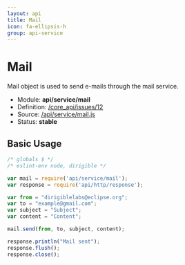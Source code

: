 ```yaml
---
layout: api
title: Mail
icon: fa-ellipsis-h
group: api-service
---
```


Mail
===

Mail object is used to send e-mails through the mail service.

- Module: **api/service/mail**
- Definition: [/core_api/issues/12](https://github.com/dirigiblelabs/core_api/issues/12)
- Source: [/api/service/mail.js](https://github.com/dirigiblelabs/core_api/blob/master/core_api/ScriptingServices/api/service/mail.js)
- Status: **stable**

Basic Usage
---

```javascript
/* globals $ */
/* eslint-env node, dirigible */

var mail = require('api/service/mail');
var response = require('api/http/response');

var from = "dirigiblelabs@eclipse.org";
var to = "example@gmail.com";
var subject = "Subject";
var content = "Content";

mail.send(from, to, subject, content);

response.println("Mail sent");
response.flush();
response.close();
```
